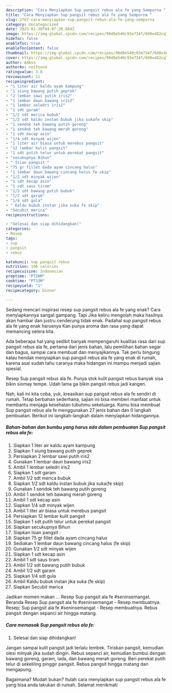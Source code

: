 ```yaml
---
description: "Cara Menyiapkan Sup pangsit rebus ala fe yang Sempurna "
title: "Cara Menyiapkan Sup pangsit rebus ala fe yang Sempurna "
slug: 2767-cara-menyiapkan-sup-pangsit-rebus-ala-fe-yang-sempurna
category: Uncategorized
date: 2023-01-30T04:07:20.684Z
image: https://img-global.cpcdn.com/recipes/90d8e540c93e734f/680x482cq70/sup-pangsit-rebus-ala-fe-foto-resep-utama.jpg
hideToc: false
enableToc: true
enableTocContent: false
thumbnail: https://img-global.cpcdn.com/recipes/90d8e540c93e734f/680x482cq70/sup-pangsit-rebus-ala-fe-foto-resep-utama.jpg
cover: https://img-global.cpcdn.com/recipes/90d8e540c93e734f/680x482cq70/sup-pangsit-rebus-ala-fe-foto-resep-utama.jpg
author: Admin
authorAv: notfound
ratingvalue: 3.8
reviewcount: 11
recipeingredient:
- "1 liter air kaldu ayam kampung"
- "1 siung bawang putih geprek"
- "2 lembar sawi putih iris2"
- "1 lembar daun bawang iris2"
- "1 lembar seledri iris2"
- "1 sdt garam"
- "1/2 sdt merica bubuk"
- "1/2 sdt kaldu instan bubuk jika sukafe skip"
- "1 sendok teh bawang putih goreng"
- "1 sendok teh bawang merah goreng"
- "1 sdt kecap asin"
- "1/4 sdt minyak wijen"
- "1 liter air biasa untuk merebus pangsit"
- "12 lembar kulit pangsit"
- "1 sdt putih telur untuk perekat pangsit"
- "secukupnya Bihun"
- " Isian pangsit "
- "75 gr fillet dada ayam cincang halus"
- "1 lembar daun bawang cincang halus fe skip"
- "1/2 sdt minyak wijen"
- "1 sdt kecap asin"
- "1 sdt saus tiram"
- "1/2 sdt bawang putih bubuk"
- "1/2 sdt garam"
- "1/4 sdt gula"
- " Kaldu bubuk instan jika suka fe skip"
- "Secubit merica"
recipeinstructions:

- "Selesai dan siap dihidangkan!"
categories:
- Resep
tags:
- sup
- pangsit
- rebus

katakunci: sup pangsit rebus 
nutrition: 196 calories
recipecuisine: Indonesian
preptime: "PT26M"
cooktime: "PT33M"
recipeyield: "1"
recipecategory: Dinner

---
```



Sedang mencari inspirasi resep sup pangsit rebus ala fe yang enak? Cara menyiapkannya sangat gampang. Tapi Jika keliru mengolah maka hasilnya akan hambar dan justru cenderung tidak enak. Padahal sup pangsit rebus ala fe yang enak harusnya Kan punya aroma dan rasa yang dapat memancing selera kita.


Ada beberapa hal yang sedikit banyak mempengaruhi kualitas rasa dari sup pangsit rebus ala fe, pertama dari jenis bahan, lalu pemilihan bahan segar dan bagus, sampai cara membuat dan menyajikannya. Tak perlu bingung kalau hendak menyiapkan sup pangsit rebus ala fe yang enak di rumah, karena asal sudah tahu caranya maka hidangan ini mampu menjadi sajian spesial.

Resep Sup pangsit rebus ala fe. Punya stok kulit pangsit rebus banyak sisa bikin siomay tempe. Udah lama ga bikin pangsit rebus jadi kangen.


Nah, kali ini kita coba, yuk, kreasikan sup pangsit rebus ala fe sendiri di rumah. Tetap berbahan sederhana, sajian ini bisa memberi manfaat untuk membantu menjaga kesehatan tubuhmu sekeluarga. Kamu bisa membuat Sup pangsit rebus ala fe menggunakan 27 jenis bahan dan 0 langkah pembuatan. Berikut ini langkah-langkah dalam menyiapkan hidangannya.

<!--inarticleads1-->

##### Bahan-bahan dan bumbu yang harus ada dalam pembuatan Sup pangsit rebus ala fe:

1. Siapkan 1 liter air kaldu ayam kampung
1. Siapkan 1 siung bawang putih geprek
1. Persiapkan 2 lembar sawi putih iris2
1. Gunakan 1 lembar daun bawang iris2
1. Ambil 1 lembar seledri iris2
1. Siapkan 1 sdt garam
1. Ambil 1/2 sdt merica bubuk
1. Siapkan 1/2 sdt kaldu instan bubuk jika suka(fe skip)
1. Gunakan 1 sendok teh bawang putih goreng
1. Ambil 1 sendok teh bawang merah goreng
1. Ambil 1 sdt kecap asin
1. Siapkan 1/4 sdt minyak wijen
1. Ambil 1 liter air biasa untuk merebus pangsit
1. Persiapkan 12 lembar kulit pangsit
1. Siapkan 1 sdt putih telur untuk perekat pangsit
1. Siapkan secukupnya Bihun
1. Siapkan  Isian pangsit :
1. Siapkan 75 gr fillet dada ayam cincang halus
1. Sediakan 1 lembar daun bawang cincang halus (fe skip)
1. Gunakan 1/2 sdt minyak wijen
1. Siapkan 1 sdt kecap asin
1. Ambil 1 sdt saus tiram
1. Ambil 1/2 sdt bawang putih bubuk
1. Ambil 1/2 sdt garam
1. Siapkan 1/4 sdt gula
1. Ambil  Kaldu bubuk instan jika suka (fe skip)
1. Siapkan Secubit merica


Jadikan momen makan … Resep Sup pangsit ala fe #seninsemangat. Beranda Resep Sup pangsit ala fe #seninsemangat - Resep membuatnya. Resep; Sup pangsit ala fe #seninsemangat - Resep membuatnya. Rebus pangsit dengan sepanci air hingga matang. 

<!--inarticleads2-->

##### Cara memasak Sup pangsit rebus ala fe:


1. Selesai dan siap dihidangkan!

Jangan sampai kulit pangsit jadi terlalu lembek. Tiriskan pangsit, kemudian olesi minyak jika sudah dingin. Rebus sepanci air, kemudian bumbui dengan bawang goreng, garam, lada, dan bawang merah goreng. Beri perekat putih telur di sekeliling pinggir pangsit. Rebus pangsit hingga matang dan mengapung. 

Bagaimana? Mudah bukan? Itulah cara menyiapkan sup pangsit rebus ala fe yang bisa anda lakukan di rumah. Selamat menikmati
